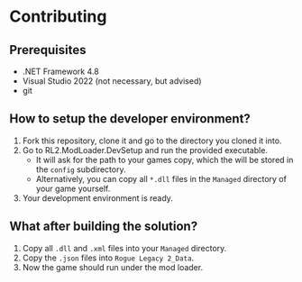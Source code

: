 # Contributing
## Prerequisites
- .NET Framework 4.8
- Visual Studio 2022 (not necessary, but advised)
- git

## How to setup the developer environment?
1. Fork this repository, clone it and go to the directory you cloned it into.
2. Go to RL2.ModLoader.DevSetup and run the provided executable.
	- It will ask for the path to your games copy, which the will be stored in the `config` subdirectory.
	- Alternatively, you can copy all `*.dll` files in the `Managed` directory of your game yourself.
3. Your development environment is ready.

## What after building the solution?
1. Copy all `.dll` and `.xml` files into your `Managed` directory.
2. Copy the `.json` files into `Rogue Legacy 2_Data`.
3. Now the game should run under the mod loader.